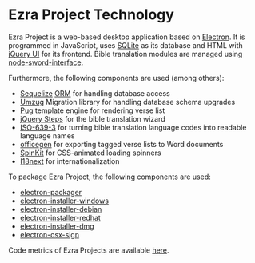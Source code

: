 # Ezra Project Technology

Ezra Project is a web-based desktop application based on [Electron](https://electronjs.org/). It is programmed in JavaScript, uses [SQLite](https://www.sqlite.org) as its database and HTML with [jQuery UI](https://jqueryui.com/) for its frontend. Bible translation modules are managed using [node-sword-interface](https://github.com/tobias-klein/node-sword-interface).

Furthermore, the following components are used (among others):
* [Sequelize](http://docs.sequelizejs.com) [ORM](https://en.wikipedia.org/wiki/Object-relational_mapping) for handling database access
* [Umzug](https://github.com/sequelize/umzug) Migration library for handling database schema upgrades
* [Pug](https://pugjs.org) template engine for rendering verse list
* [jQuery Steps](http://www.jquery-steps.com) for the bible translation wizard
* [ISO-639-3](https://github.com/wooorm/iso-639-3) for turning bible translation language codes into readable language names
* [officegen](https://github.com/Ziv-Barber/officegen) for exporting tagged verse lists to Word documents
* [SpinKit](https://github.com/tobiasahlin/SpinKit) for CSS-animated loading spinners
* [I18next](https://www.i18next.com/) for internationalization

To package Ezra Project, the following components are used:
* [electron-packager](https://github.com/electron/electron-packager)
* [electron-installer-windows](https://github.com/electron-userland/electron-installer-windows)
* [electron-installer-debian](https://github.com/electron-userland/electron-installer-debian)
* [electron-installer-redhat](https://github.com/electron-userland/electron-installer-redhat)
* [electron-installer-dmg](https://github.com/electron-userland/electron-installer-dmg)
* [electron-osx-sign](https://github.com/electron/electron-osx-sign)

Code metrics of Ezra Projects are available [here][metrics].

[metrics]: https://github.com/tobias-klein/ezra-project/blob/master/LOC_METRICS.md
